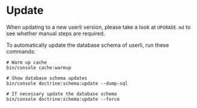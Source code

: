 # Update

When updating to a new userli version, please take a look at `UPGRADE.md`
to see whether manual steps are required.

To automatically update the database schema of userli, run these commands:

    # Warm up cache
    bin/console cache:warmup

    # Show database schema updates
    bin/console doctrine:schema:update --dump-sql

    # If necessary update the database schema
    bin/console doctrine:schema:update --force
